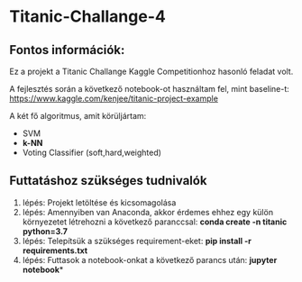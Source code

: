 # Titanic-Challange-4

## Fontos információk:
Ez a projekt a Titanic Challange Kaggle Competitionhoz hasonló feladat volt.

A fejlesztés során a következő notebook-ot használtam fel, mint baseline-t: https://www.kaggle.com/kenjee/titanic-project-example

A két fő algoritmus, amit körüljártam:
- SVM
- **k-NN**
- Voting Classifier (soft,hard,weighted)

## Futtatáshoz szükséges tudnivalók
1. lépés: Projekt letöltése és kicsomagolása
2. lépés: Amennyiben van Anaconda, akkor érdemes ehhez egy külön környezetet létrehozni a következő paranccsal: **conda create -n titanic python=3.7**
3. lépés: Telepítsük a szükséges requirement-eket: **pip install -r requirements.txt**
4. lépés: Futtasok a notebook-onkat a következő parancs után: **jupyter notebook***

